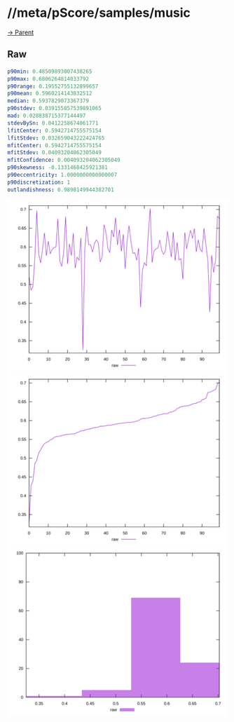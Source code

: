 
# //meta/pScore/samples/music

[→ Parent](../..)


## Raw


```yaml
p90min: 0.48509893007438265
p90max: 0.6806264814033792
p90range: 0.19552755132899657
p90mean: 0.5960214143832512
median: 0.5937829073367379
p90stdev: 0.039155857539891065
mad: 0.028838715377144497
stdevBySn: 0.0412258674061771
lfitCenter: 0.5942714755575154
lfitStdev: 0.032659043222424765
mfitCenter: 0.5942714755575154
mfitStdev: 0.04093204062305049
mfitConfidence: 0.004093204062305049
p90skewness: -0.1331468425921381
p90eccentricity: 1.0000000000000007
p90discretization: 1
outlandishness: 0.9898149944382701

```

![PLOT: raw-values](./raw/values.svg)![PLOT: raw-sorted](./raw/sorted.svg)![PLOT: raw-histogram](./raw/histogram.svg)